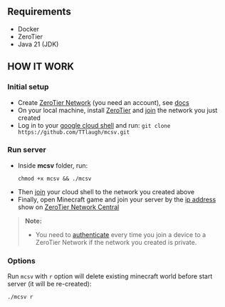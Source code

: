 ## Requirements
- Docker
- ZeroTier
- Java 21 (JDK)

## HOW IT WORK

### Initial setup
- Create [ZeroTier Network](https://my.zerotier.com/network/) (you need an account), see [docs](https://docs.zerotier.com/start/)
- On your local machine, install [ZeroTier](https://docs.zerotier.com/releases) and [join](https://docs.zerotier.com/cli) the network you just created
- Log in to your [google cloud shell](https://shell.cloud.google.com/?cloudshell=true&show=terminal) and run: `git clone https://github.com/TTlaugh/mcsv.git`

### Run server
- Inside **mcsv** folder, run:
    ```
    chmod +x mcsv && ./mcsv
    ```
- Then [join](https://docs.zerotier.com/cli) your cloud shell to the network you created above
- Finally, open Minecraft game and join your server by the [ip address](https://docs.zerotier.com/start#find-the-zerotier-ip-addresses-of-your-devices) show on [ZeroTier Network Central](https://my.zerotier.com/network/)
> **Note:**
> - You need to [authenticate](https://docs.zerotier.com/start#authorize-your-device) every time you join a device to a ZeroTier Network if the network you created is private.

### Options
Run `mcsv` with `r` option will delete existing minecraft world before start server (it will be re-created):
```
./mcsv r
```
